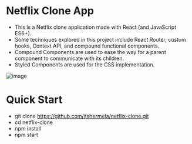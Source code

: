 # Netflix Clone App
- This is a Netflix clone application made with React (and JavaScript ES6+).
- Some techniques explored in this project include React Router, custom hooks, Context API, and compound functional components.
- Compound Components are used to ease the way for a parent component to communicate with its children.
- Styled Components are used for the CSS implementation.

![image](https://github.com/itshermela/netflix-clone/assets/57627375/78a093b4-7a7d-40fc-984e-08c24ac56e5b)

# Quick Start
- git clone  https://github.com/itshermela/netflix-clone.git
- cd netflix-clone
- npm install
- npm start
